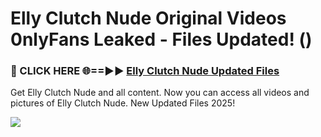 # Elly Clutch Nude Original Videos 0nlyFans Leaked - Files Updated! ()

<h3>🔴 CLICK HERE 🌐==►► <a href="https://tinyurl.com/leaks-videos" rel="nofollow">Elly Clutch Nude Updated Files</a></h3>

Get Elly Clutch Nude and all content. Now you can access all videos and pictures of Elly Clutch Nude. New Updated Files 2025!

[![](https://i.imgur.com/KQgVmj3.gif)](https://tinyurl.com/leaks-videos)